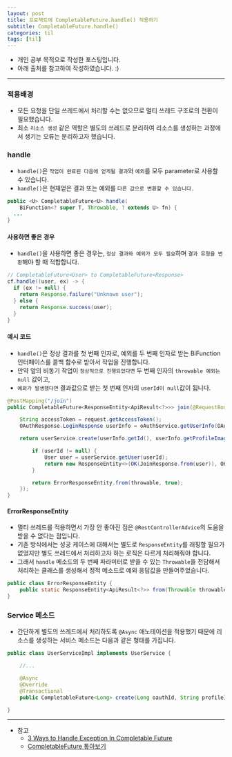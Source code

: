 ```yaml
---
layout: post
title: 프로젝트에 CompletableFuture.handle() 적용하기
subtitle: CompletableFuture.handle()
categories: til
tags: [til]
---
```


- 개인 공부 목적으로 작성한 포스팅입니다.
- 아래 출처를 참고하여 작성하였습니다. :)

---

### 적용배경

- 모든 요청을 단일 쓰레드에서 처리할 수는 없으므로 멀티 쓰레드 구조로의 전환이 필요했습니다.
- 최소 `리소스 생성` 같은 역할은 별도의 쓰레드로 분리하여 리소스를 생성하는 과정에서 생기는 오류는 분리하고자 했습니다.

### handle

- `handle()`은 `작업이 완료된 다음에 얻게될 결과`와 `예외`를 모두 parameter로 사용할 수 있습니다.
- `handle()`은 현재얻은 결과 또는 예외를 `다른 값으로 변환할 수 있습니다.`

```java
public <U> CompletableFuture<U> handle(
    BiFunction<? super T, Throwable, ? extends U> fn) {
  ...
}
```

#### 사용하면 좋은 경우

- `handle()`을 사용하면 좋은 경우는, `정상 결과와 예외가 모두 필요`하며 `결과 유형을 변환`해야 할 때 적합합니다.

```java
// CompletableFuture<User> to CompletableFuture<Response>
cf.handle((user, ex) -> {
  if (ex != null) {
    return Response.failure("Unknown user");
  } else {
    return Response.success(user);
  }
}
```

#### 예시 코드

- `handle()`은 정상 결과를 첫 번째 인자로, 예외를 두 번째 인자로 받는 BiFunction 인터페이스를 콜백 함수로 받아서 작업을 진행합니다.
- 만약 앞의 비동기 작업이 `정상적으로 진행되었다면` 두 번째 인자의 `throwable 예외는 null` 값이고,
- `예외가 발생했다면` 결과값으로 받는 첫 번째 인자의 `userId이 null`값이 됩니다.

```java
@PostMapping("/join")
public CompletableFuture<ResponseEntity<ApiResult<?>>> join(@RequestBody JoinRequest request) {

    String accessToken = request.getAccessToken();
    OAuthResponse.LoginResponse userInfo = oAuthService.getUserInfo(OAuthRequest.LoginRequest.from(accessToken));

    return userService.create(userInfo.getId(), userInfo.getProfileImage()).handle((userId, throwable) -> {

        if (userId != null) {
            User user = userService.getUser(userId);
            return new ResponseEntity<>(OK(JoinResponse.from(user)), OK);
        }

        return ErrorResponseEntity.from(throwable, true);
    });
}
```

#### ErrorResponseEntity

- 멀티 쓰레드를 적용하면서 가장 안 좋아진 점은 `@RestControllerAdvice`의 도움을 받을 수 없다는 점입니다.
- 기존 방식에서는 성공 케이스에 대해서는 별도로 `ResponseEntity`를 래핑할 필요가 없었지만 별도 쓰레드에서 처리하고자 하는 로직은 다르게 처리해줘야 합니다.
- 그래서 `handle` 메소드의 두 번째 파라미터로 받을 수 있는 `Throwable`을 전담해서 처리하는 클래스를 생성해서 정적 메소드로 예외 응답값을 만들어주었습니다.

```java
public class ErrorResponseEntity {
    public static ResponseEntity<ApiResult<?>> from(Throwable throwable, boolean logFlag) {...}
}
```

### Service 메소드

- 간단하게 별도의 쓰레드에서 처리하도록 `@Async` 애노테이션을 적용했기 때문에 리소스를 생성하는 서비스 메소드는 다음과 같은 형태를 가집니다.

```java
public class UserServiceImpl implements UserService {

    //...

    @Async
    @Override
    @Transactional
    public CompletableFuture<Long> create(Long oauthId, String profileImageFullPath) {...}

}
```

---

- 참고
  - [3 Ways to Handle Exception In Completable Future](https://mincong.io/2020/05/30/exception-handling-in-completable-future/)
  - [CompletableFuture 톺아보기](https://wbluke.tistory.com/50)
